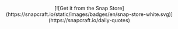 <p align="center">
  [![Get it from the Snap Store](https://snapcraft.io/static/images/badges/en/snap-store-white.svg)](https://snapcraft.io/daily-quotes)
</p>
